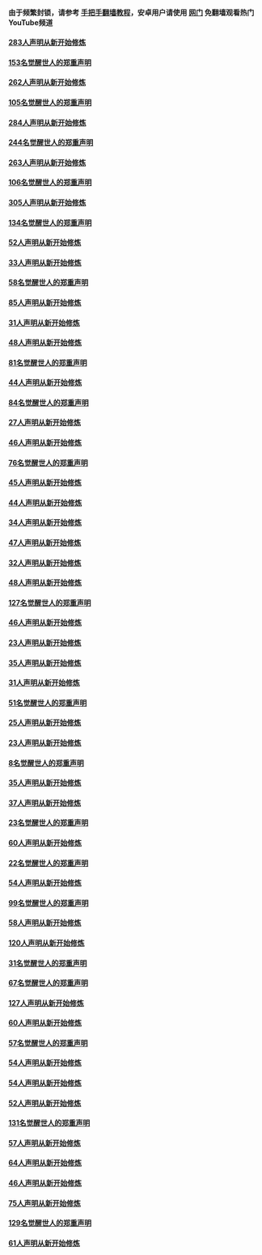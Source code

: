 #### 由于频繁封锁，请参考 [手把手翻墙教程](https://github.com/gfw-breaker/guides/wiki/)，安卓用户请使用 [网门](https://github.com/gfw-breaker/nogfw/blob/master/dl.md?t=04161700) 免翻墙观看热门YouTube频道 

#### [283人声明从新开始修炼](../pages/91/423296.md?t=04161700) 

#### [153名觉醒世人的郑重声明](../pages/91/423295.md?t=04161700) 

#### [262人声明从新开始修炼](../pages/91/423004.md?t=04161700) 

#### [105名觉醒世人的郑重声明](../pages/91/423003.md?t=04161700) 

#### [284人声明从新开始修炼](../pages/91/422707.md?t=04161700) 

#### [244名觉醒世人的郑重声明](../pages/91/422706.md?t=04161700) 

#### [263人声明从新开始修炼](../pages/91/422553.md?t=04161700) 

#### [106名觉醒世人的郑重声明](../pages/91/422552.md?t=04161700) 

#### [305人声明从新开始修炼](../pages/91/422153.md?t=04161700) 

#### [134名觉醒世人的郑重声明](../pages/91/422152.md?t=04161700) 

#### [52人声明从新开始修炼](../pages/91/421846.md?t=04161700) 

#### [33人声明从新开始修炼](../pages/91/421804.md?t=04161700) 

#### [58名觉醒世人的郑重声明](../pages/91/421845.md?t=04161700) 

#### [85人声明从新开始修炼](../pages/91/421769.md?t=04161700) 

#### [31人声明从新开始修炼](../pages/91/421763.md?t=04161700) 

#### [48人声明从新开始修炼](../pages/91/421605.md?t=04161700) 

#### [81名觉醒世人的郑重声明](../pages/91/421656.md?t=04161700) 

#### [44人声明从新开始修炼](../pages/91/421544.md?t=04161700) 

#### [84名觉醒世人的郑重声明](../pages/91/421543.md?t=04161700) 

#### [27人声明从新开始修炼](../pages/91/421465.md?t=04161700) 

#### [46人声明从新开始修炼](../pages/91/421454.md?t=04161700) 

#### [76名觉醒世人的郑重声明](../pages/91/421453.md?t=04161700) 

#### [45人声明从新开始修炼](../pages/91/421452.md?t=04161700) 

#### [44人声明从新开始修炼](../pages/91/421422.md?t=04161700) 

#### [34人声明从新开始修炼](../pages/91/421322.md?t=04161700) 

#### [47人声明从新开始修炼](../pages/91/421264.md?t=04161700) 

#### [32人声明从新开始修炼](../pages/91/421225.md?t=04161700) 

#### [48人声明从新开始修炼](../pages/91/421202.md?t=04161700) 

#### [127名觉醒世人的郑重声明](../pages/91/421224.md?t=04161700) 

#### [46人声明从新开始修炼](../pages/91/421203.md?t=04161700) 

#### [23人声明从新开始修炼](../pages/91/421138.md?t=04161700) 

#### [35人声明从新开始修炼](../pages/91/421122.md?t=04161700) 

#### [31人声明从新开始修炼](../pages/91/421081.md?t=04161700) 

#### [51名觉醒世人的郑重声明](../pages/91/421080.md?t=04161700) 

#### [25人声明从新开始修炼](../pages/91/421020.md?t=04161700) 

#### [23人声明从新开始修炼](../pages/91/420884.md?t=04161700) 

#### [8名觉醒世人的郑重声明](../pages/91/420883.md?t=04161700) 

#### [35人声明从新开始修炼](../pages/91/420809.md?t=04161700) 

#### [37人声明从新开始修炼](../pages/91/420766.md?t=04161700) 

#### [23名觉醒世人的郑重声明](../pages/91/420765.md?t=04161700) 

#### [60人声明从新开始修炼](../pages/91/420727.md?t=04161700) 

#### [22名觉醒世人的郑重声明](../pages/91/420726.md?t=04161700) 

#### [54人声明从新开始修炼](../pages/91/420529.md?t=04161700) 

#### [99名觉醒世人的郑重声明](../pages/91/420528.md?t=04161700) 

#### [58人声明从新开始修炼](../pages/91/420198.md?t=04161700) 

#### [120人声明从新开始修炼](../pages/91/420141.md?t=04161700) 

#### [31名觉醒世人的郑重声明](../pages/91/420197.md?t=04161700) 

#### [67名觉醒世人的郑重声明](../pages/91/420140.md?t=04161700) 

#### [127人声明从新开始修炼](../pages/91/420082.md?t=04161700) 

#### [60人声明从新开始修炼](../pages/91/420081.md?t=04161700) 

#### [57名觉醒世人的郑重声明](../pages/91/420080.md?t=04161700) 

#### [54人声明从新开始修炼](../pages/91/419533.md?t=04161700) 

#### [54人声明从新开始修炼](../pages/91/419532.md?t=04161700) 

#### [52人声明从新开始修炼](../pages/91/419531.md?t=04161700) 

#### [131名觉醒世人的郑重声明](../pages/91/419530.md?t=04161700) 

#### [57人声明从新开始修炼](../pages/91/419430.md?t=04161700) 

#### [64人声明从新开始修炼](../pages/91/419429.md?t=04161700) 

#### [46人声明从新开始修炼](../pages/91/419428.md?t=04161700) 

#### [75人声明从新开始修炼](../pages/91/419427.md?t=04161700) 

#### [129名觉醒世人的郑重声明](../pages/91/419426.md?t=04161700) 

#### [61人声明从新开始修炼](../pages/91/419198.md?t=04161700) 

